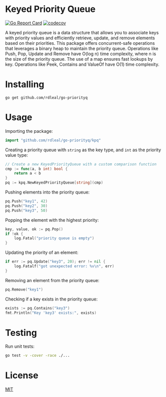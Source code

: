 # Keyed Priority Queue

[![Go Report Card](https://goreportcard.com/badge/github.com/rdleal/go-priorityq)](https://goreportcard.com/report/github.com/rdleal/go-priorityq)
[![codecov](https://codecov.io/gh/rdleal/go-priorityq/graph/badge.svg?token=DEVXQHRRQD)](https://codecov.io/gh/rdleal/go-priorityq)

A keyed priority queue is a data structure that allows you to associate keys with priority values
and efficiently retrieve, update, and remove elements based on their priorities.
This package offers concurrent-safe operations that leverages a binary heap to maintain the priority queue.
Operations like Push, Pop, Update and Remove have O(log n) time complexity, where n is the size of the priority queue.
The use of a map ensures fast lookups by key. Operations like Peek, Contains and ValueOf have O(1) time complexity.

# Installing

```
go get github.com/rdleal/go-priorityq
```
# Usage

Importing the package:
```go
import "github.com/rdleal/go-priorityq/kpq"
```

Creating a priority queue with `string` as the key type, and `int` as the priority value type:
```go
// Create a new KeyedPriorityQueue with a custom comparison function
cmp := func(a, b int) bool {
	return a < b
}
pq := kpq.NewKeyedPriorityQueue[string](cmp)
```

Pushing elements into the priority queue:
```go
pq.Push("key1", 42)
pq.Push("key2", 30)
pq.Push("key3", 50)
```

Popping the element with the highest priority: 
```go
key, value, ok := pq.Pop()
if !ok {
	log.Fatal("priority queue is empty")
}
```

Updating the priority of an element:
```go
if err := pq.Update("key3", 20); err != nil {
	log.Fatalf("got unexpected error: %v\n", err)
}
```

Removing an element from the priority queue:
```go
pq.Remove("key1")
```

Checking if a key exists in the priority queue:
```go
exists := pq.Contains("key3")
fmt.Println("Key 'key3' exists:", exists)
```
# Testing

Run unit tests:
```sh
go test -v -cover -race ./...
```

# License
[MIT](./LICENSE)
